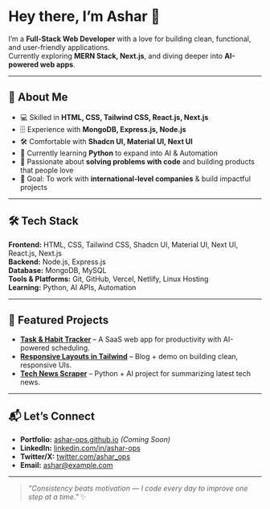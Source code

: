 # Hey there, I’m Ashar 👋

I’m a **Full-Stack Web Developer** with a love for building clean, functional, and user-friendly applications.  
Currently exploring **MERN Stack, Next.js**, and diving deeper into **AI-powered web apps**.  

---

## 🚀 About Me
- 💻 Skilled in **HTML, CSS, Tailwind CSS, React.js, Next.js**
- 🗄️ Experience with **MongoDB, Express.js, Node.js**
- 🛠️ Comfortable with **Shadcn UI, Material UI, Next UI**
- 📌 Currently learning **Python** to expand into AI & Automation
- 🌱 Passionate about **solving problems with code** and building products that people love
- 🎯 Goal: To work with **international-level companies** & build impactful projects

---

## 🛠 Tech Stack
**Frontend:** HTML, CSS, Tailwind CSS, Shadcn UI, Material UI, Next UI, React.js, Next.js  
**Backend:** Node.js, Express.js  
**Database:** MongoDB, MySQL  
**Tools & Platforms:** Git, GitHub, Vercel, Netlify, Linux Hosting  
**Learning:** Python, AI APIs, Automation  

---

## 📌 Featured Projects
- **[Task & Habit Tracker](#)** – A SaaS web app for productivity with AI-powered scheduling.  
- **[Responsive Layouts in Tailwind](#)** – Blog + demo on building clean, responsive UIs.  
- **[Tech News Scraper](#)** – Python + AI project for summarizing latest tech news.

---

## 📬 Let’s Connect
- **Portfolio:** [ashar-ops.github.io](#) _(Coming Soon)_
- **LinkedIn:** [linkedin.com/in/ashar-ops](#)  
- **Twitter/X:** [twitter.com/ashar_ops](#)  
- **Email:** ashar@example.com  

---

> _"Consistency beats motivation — I code every day to improve one step at a time."_ ✨

